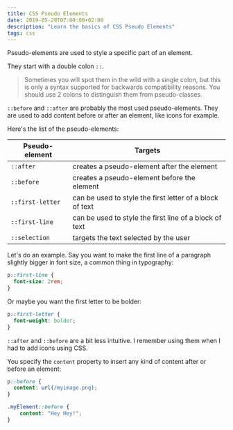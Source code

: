 ```yaml
---
title: CSS Pseudo Elements
date: 2019-05-29T07:00:00+02:00
description: "Learn the basics of CSS Pseudo Elements"
tags: css
---
```


Pseudo-elements are used to style a specific part of an element.

They start with a double colon `::`.

> Sometimes you will spot them in the wild with a single colon, but this is only a syntax supported for backwards compatibility reasons. You should use 2 colons to distinguish them from pseudo-classes.

`::before` and `::after` are probably the most used pseudo-elements. They are used to add content before or after an element, like icons for example.

Here's the list of the pseudo-elements:

Pseudo-element | Targets
-------------|------------
`::after` | creates a pseudo-element after the element
`::before` | creates a pseudo-element before the element
`::first-letter` | can be used to style the first letter of a block of text
`::first-line` | can be used to style the first line of a block of text
`::selection` | targets the text selected by the user

Let's do an example. Say you want to make the first line of a paragraph slightly bigger in font size, a common thing in typography:

```css
p::first-line {
  font-size: 2rem;
}
```

Or maybe you want the first letter to be bolder:

```css
p::first-letter {
  font-weight: bolder;
}
```

`::after` and `::before` are a bit less intuitive. I remember using them when I had to add icons using CSS.

You specify the `content` property to insert any kind of content after or before an element:

```css
p::before {
  content: url(/myimage.png);
}

.myElement::before {
	content: "Hey Hey!";
}
```